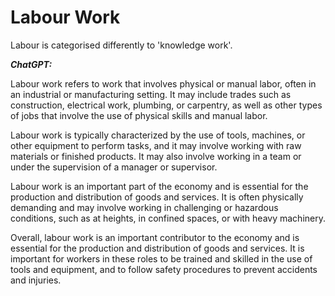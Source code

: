 # Labour Work

Labour is categorised differently to 'knowledge work'.

***ChatGPT:***

Labour work refers to work that involves physical or manual labor, often in an industrial or manufacturing setting. It may include trades such as construction, electrical work, plumbing, or carpentry, as well as other types of jobs that involve the use of physical skills and manual labor.

Labour work is typically characterized by the use of tools, machines, or other equipment to perform tasks, and it may involve working with raw materials or finished products. It may also involve working in a team or under the supervision of a manager or supervisor.

Labour work is an important part of the economy and is essential for the production and distribution of goods and services. It is often physically demanding and may involve working in challenging or hazardous conditions, such as at heights, in confined spaces, or with heavy machinery.

Overall, labour work is an important contributor to the economy and is essential for the production and distribution of goods and services. It is important for workers in these roles to be trained and skilled in the use of tools and equipment, and to follow safety procedures to prevent accidents and injuries.